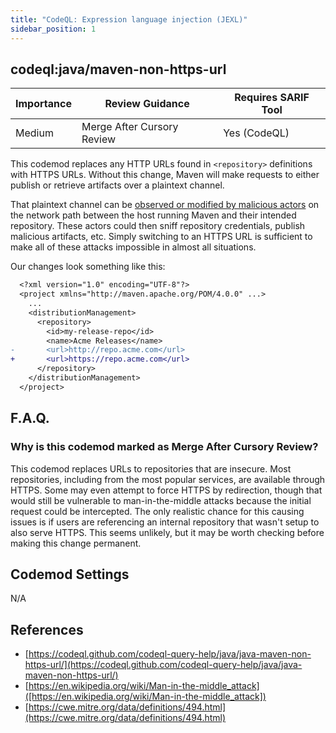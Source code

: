 ```yaml
---
title: "CodeQL: Expression language injection (JEXL)"
sidebar_position: 1
---
```


## codeql:java/maven-non-https-url 

| Importance | Review Guidance            | Requires SARIF Tool |
|------------|----------------------------|---------------------|
| Medium     | Merge After Cursory Review | Yes (CodeQL)        |

This codemod replaces any HTTP URLs found in `<repository>` definitions with HTTPS URLs. Without this change, Maven will make requests to either publish or retrieve artifacts over a plaintext channel. 

That plaintext channel can be [observed or modified by malicious actors](https://en.wikipedia.org/wiki/Man-in-the-middle_attack) on the network path between the host running Maven and their intended repository. These actors could then sniff repository credentials, publish malicious artifacts, etc. Simply switching to an HTTPS URL is sufficient to make all of these attacks impossible in almost all situations.

Our changes look something like this:

```diff
  <?xml version="1.0" encoding="UTF-8"?>
  <project xmlns="http://maven.apache.org/POM/4.0.0" ...>
    ...
    <distributionManagement>
      <repository>
        <id>my-release-repo</id>
        <name>Acme Releases</name>
-       <url>http://repo.acme.com</url>
+       <url>https://repo.acme.com</url>
      </repository>
    </distributionManagement>
  </project>
```

## F.A.Q.

### Why is this codemod marked as Merge After Cursory Review?

This codemod replaces URLs to repositories that are insecure. Most repositories, including from the most popular services, are available through HTTPS. Some may even attempt to force HTTPS by redirection, though that would still be vulnerable to man-in-the-middle attacks because the initial request could be intercepted. The only realistic chance for this causing issues is if users are referencing an internal repository that wasn't setup to also serve HTTPS. This seems unlikely, but it may be worth checking before making this change permanent.  

## Codemod Settings

N/A

## References
* [https://codeql.github.com/codeql-query-help/java/java-maven-non-https-url/](https://codeql.github.com/codeql-query-help/java/java-maven-non-https-url/)
* [https://en.wikipedia.org/wiki/Man-in-the-middle_attack]([https://en.wikipedia.org/wiki/Man-in-the-middle_attack])
* [https://cwe.mitre.org/data/definitions/494.html](https://cwe.mitre.org/data/definitions/494.html)
